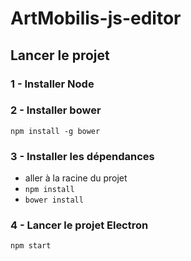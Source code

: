 # ArtMobilis-js-editor

## Lancer le projet

### 1 - Installer Node

### 2 - Installer bower
 ```npm install -g bower```
 
### 3 - Installer les dépendances
- aller à la racine du projet
- ```npm install```
- ```bower install```

### 4 - Lancer le projet Electron
```npm start```